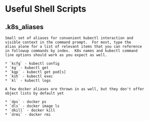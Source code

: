 # Useful Shell Scripts

## .k8s_aliases

    Small set of aliases for convenient kubectl interaction and
    visible context in the command prompt.  For most, type the 
    alias alone for a list of relevant items that you can reference
    in followup commands by index.  K8s names and kubectl command
    line options should work as you expect as well.

    * `kcfg` - kubectl config
    * `kg` - kubectl get
    * `kgp` - kubectl get pod[s]
    * `ksh` - kubectl exec
    * `kl` - kubectl logs

    A few docker aliases are thrown in as well, but they don't offer
    object lists by default yet

    * `dps` - docker ps
    * `dls` - docker image ls
    * `dkill` - docker kill
    * `drmi` - docker rmi
